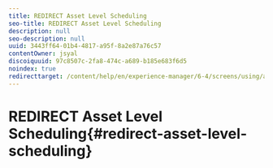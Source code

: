 ```yaml
---
title: REDIRECT Asset Level Scheduling
seo-title: REDIRECT Asset Level Scheduling
description: null
seo-description: null
uuid: 3443ff64-01b4-4817-a95f-8a2e87a76c57
contentOwner: jsyal
discoiquuid: 97c8507c-2fa8-474c-a689-b185e683f6d5
noindex: true
redirecttarget: /content/help/en/experience-manager/6-4/screens/using/asset-level-scheduling
---
```


# REDIRECT Asset Level Scheduling{#redirect-asset-level-scheduling}

